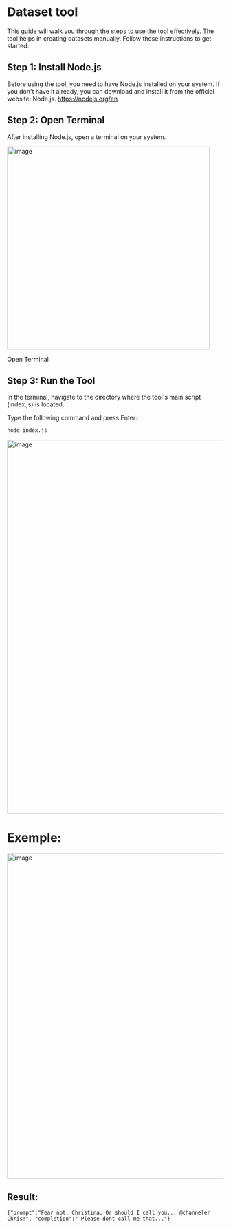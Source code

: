 # Dataset tool
This guide will walk you through the steps to use the tool effectively. The tool helps in creating datasets manually. Follow these instructions to get started:

## Step 1: Install Node.js
Before using the tool, you need to have Node.js installed on your system. If you don't have it already, you can download and install it from the official website: Node.js.
https://nodejs.org/en

## Step 2: Open Terminal
After installing Node.js, open a terminal on your system.

<img width="471" alt="image" src="https://github.com/Loke-60000/manual-dataset-tool/assets/104599813/7791a72e-9651-49f6-8719-1b6b6208f187">


Open Terminal

## Step 3: Run the Tool
In the terminal, navigate to the directory where the tool's main script (index.js) is located.

Type the following command and press Enter:

```bash
node index.js
```


<img width="868" alt="image" src="https://github.com/Loke-60000/manual-dataset-tool/assets/104599813/bd21bad2-53a6-4379-a2df-2df66ba3e9e6">

# Exemple:

<img width="756" alt="image" src="https://github.com/Loke-60000/manual-dataset-tool/assets/104599813/03acbe26-3200-4052-92e8-6eb6898d3e6e">

## Result:

```jsonl
{"prompt":"Fear not, Christina. Or should I call you... @channeler Chris!", "completion":" Please dont call me that..."}
```
